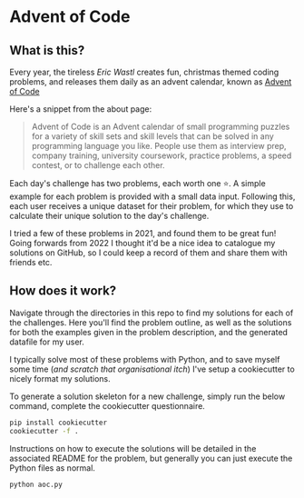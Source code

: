 # Advent of Code

## What is this?

Every year, the tireless _Eric Wastl_ creates fun, christmas themed coding problems, and releases them daily as an advent calendar, known as [Advent of Code](https://adventofcode.com/about)

Here's a snippet from the about page:
> Advent of Code is an Advent calendar of small programming puzzles for a variety of skill sets and skill levels that can be solved in any programming language you like. People use them as interview prep, company training, university coursework, practice problems, a speed contest, or to challenge each other.

Each day's challenge has two problems, each worth one ⭐. A simple example for each problem is provided with a small data input. Following this, each user receives a unique dataset for their problem, for which they use to calculate their unique solution to the day's challenge.

I tried a few of these problems in 2021, and found them to be great fun! Going forwards from 2022 I thought it'd be a nice idea to catalogue my solutions on GitHub, so I could keep a record of them and share them with friends etc.

## How does it work?

Navigate through the directories in this repo to find my solutions for each of the challenges. Here you'll find the problem outline, as well as the solutions for both the examples given in the problem description, and the generated datafile for my user.

I typically solve most of these problems with Python, and to save myself some time (_and scratch that organisational itch_) I've setup a cookiecutter to nicely format my solutions.

To generate a solution skeleton for a new challenge, simply run the below command, complete the cookiecutter questionnaire.

```bash
pip install cookiecutter
cookiecutter -f .
```

Instructions on how to execute the solutions will be detailed in the associated README for the problem, but generally you can just execute the Python files as normal.

```bash
python aoc.py
```